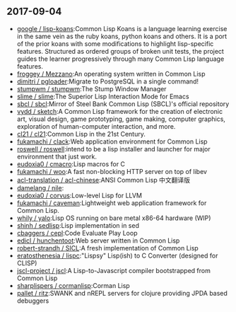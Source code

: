 ## 2017-09-04

* [google / lisp-koans](https://github.com/google/lisp-koans):Common Lisp Koans is a language learning exercise in the same vein as the ruby koans, python koans and others. It is a port of the prior koans with some modifications to highlight lisp-specific features. Structured as ordered groups of broken unit tests, the project guides the learner progressively through many Common Lisp language features.
* [froggey / Mezzano](https://github.com/froggey/Mezzano):An operating system written in Common Lisp
* [dimitri / pgloader](https://github.com/dimitri/pgloader):Migrate to PostgreSQL in a single command!
* [stumpwm / stumpwm](https://github.com/stumpwm/stumpwm):The Stump Window Manager
* [slime / slime](https://github.com/slime/slime):The Superior Lisp Interaction Mode for Emacs
* [sbcl / sbcl](https://github.com/sbcl/sbcl):Mirror of Steel Bank Common Lisp (SBCL)'s official repository
* [vydd / sketch](https://github.com/vydd/sketch):A Common Lisp framework for the creation of electronic art, visual design, game prototyping, game making, computer graphics, exploration of human-computer interaction, and more.
* [cl21 / cl21](https://github.com/cl21/cl21):Common Lisp in the 21st Century.
* [fukamachi / clack](https://github.com/fukamachi/clack):Web application environment for Common Lisp
* [roswell / roswell](https://github.com/roswell/roswell):intend to be a lisp installer and launcher for major environment that just work.
* [eudoxia0 / cmacro](https://github.com/eudoxia0/cmacro):Lisp macros for C
* [fukamachi / woo](https://github.com/fukamachi/woo):A fast non-blocking HTTP server on top of libev
* [acl-translation / acl-chinese](https://github.com/acl-translation/acl-chinese):ANSI Common Lisp 中文翻译版
* [damelang / nile](https://github.com/damelang/nile):
* [eudoxia0 / corvus](https://github.com/eudoxia0/corvus):Low-level Lisp for LLVM
* [fukamachi / caveman](https://github.com/fukamachi/caveman):Lightweight web application framework for Common Lisp.
* [whily / yalo](https://github.com/whily/yalo):Lisp OS running on bare metal x86-64 hardware (WIP)
* [shinh / sedlisp](https://github.com/shinh/sedlisp):Lisp implementation in sed
* [cbaggers / cepl](https://github.com/cbaggers/cepl):Code Evaluate Play Loop
* [edicl / hunchentoot](https://github.com/edicl/hunchentoot):Web server written in Common Lisp
* [robert-strandh / SICL](https://github.com/robert-strandh/SICL):A fresh implementation of Common Lisp
* [eratosthenesia / lispc](https://github.com/eratosthenesia/lispc):"Lispsy" Lisp(ish) to C Converter (designed for CLISP)
* [jscl-project / jscl](https://github.com/jscl-project/jscl):A Lisp-to-Javascript compiler bootstrapped from Common Lisp
* [sharplispers / cormanlisp](https://github.com/sharplispers/cormanlisp):Corman Lisp
* [pallet / ritz](https://github.com/pallet/ritz):SWANK and nREPL servers for clojure providing JPDA based debuggers
